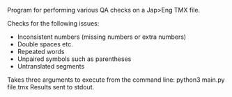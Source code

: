 Program for performing various QA checks on a Jap>Eng TMX file.

Checks for the following issues:
  - Inconsistent numbers (missing numbers or extra numbers)
  - Double spaces etc.
  - Repeated words
  - Unpaired symbols such as parentheses
  - Untranslated segments

Takes three arguments to execute from the command line:
python3 main.py file.tmx
Results sent to stdout.
